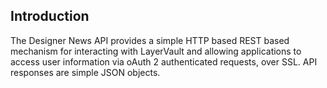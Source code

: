 ## Introduction
The Designer News API provides a simple HTTP based REST based mechanism for interacting with LayerVault and allowing applications to access user information via oAuth 2 authenticated requests, over SSL. API responses are simple JSON objects.
